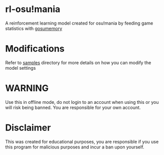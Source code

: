 # rl-osu!mania

A reinforcement learning model created for osu!mania by feeding game statistics with [gosumemory](https://github.com/l3lackShark/gosumemory)

# Modifications

Refer to [samples](samples) directory for more details on how you can modify the model settings

# WARNING

Use this in offline mode, do not login to an account when using this or you will risk being banned. You are responsible for your own account.

# Disclaimer

This was created for educational purposes, you are responsible if you use this program for malicious purposes and incur a ban upon yourself.
